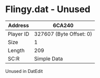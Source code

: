 #  Flingy.dat - Unused
Address   | 6CA240
----------|-------------
Player ID | 327607 (Byte Offset: 0)
Size 	  | 1
Length 	  | 209
SC:R      | Simple Data

Unused in DatEdit
